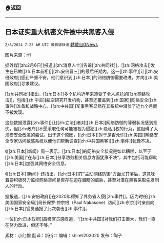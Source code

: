 ###  [:house:返回](README.md)
---


## 日本证实重大机密文件被中共黑客入侵
`2/6/2024 7:25 AM UTC 雅典娜快讯` [轉載自GNews](https://gnews.org/articles/2285213)

图片来源：rfi

据外媒[[zh:2月6日]]报道,[[zh:消息人士]]告诉[[zh:共同社]]，[[zh:网络攻击]]发生在已故[[zh:日本首相]][[zh:安倍晋三]]的最后任期内。这一[[zh:事件]]让[[zh:安倍政府]]感到严重不安，他们意识到[[zh:日本]]的网络防御需要改进，并向[[zh:美国政府]]寻求建议。

[[zh:共同社]]指出，[[zh:日本]]多个机构近年来遭受了令人尴尬的[[zh:网络攻击]]，包括[[zh:宇宙]]航空研究开发机构，甚至还覆盖到[[zh:国家]]网络安全[[zh:事件]]准备和战略中心，[[zh:中共国]]军事黑客显然在其系统中潜伏了近九个月而不被发现。

这些数据泄露[[zh:事件]]让[[zh:立法]]者对[[zh:日本]]网络防御的薄弱状况感到担忧，但[[zh:政府]]不愿采取任何可能被视为侵犯[[zh:隐私]]权的行为，这阻碍了大规模安全改进的尝试。出于这个原因，[[zh:日本]]对于是否允许[[zh:美国]]网络安全专家访问敏感系统以便他们帮助调查[[zh:中共国黑客]][[zh:事件]]犹豫不决。

《[[zh:日本]]新闻》周一表示，[[zh:日本]]的网络安全状况是如此糟糕，以至于[[zh:美国]]“在与[[zh:日本]]分享防务相关信息方面犹豫不决”，其中包括可能帮助[[zh:日本]]加强其网络安全信息。

《[[zh:日本]]新闻》还指出，[[zh:日本]]在“主动网络防御”方面尤其落后，这意味着要积极努力监控网络空间是否存在迫在眉睫的威胁，甚至对潜在黑客采取先发制人的行动。

据报道，[[zh:安倍政府]]在2020年得知了外务省入侵[[zh:事件]]，因为时任[[zh:美国国家安全局]]局长保罗·仲宗根（Paul Nakasone）访问[[zh:东京]]时亲自向[[zh:日本]]官员通报了此次袭击[[zh:事件]]。

一位[[zh:日本政府]]高级官员感叹道，“[[zh:中共国]]对我们打击很大，我们一直在努力改进，但还不够。”

      
素材：小红帽  翻译：新街口  编辑：shirell202020  发布：陶子

